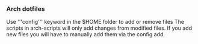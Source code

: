 ### Arch dotfiles

Use '''config''' keyword in the $HOME folder to add or remove files
The scripts in arch-scripts will only add changes from modified files. If you add new files you will have to manually add them via the config add.
